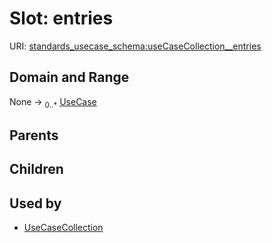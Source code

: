 
# Slot: entries




URI: [standards_usecase_schema:useCaseCollection__entries](https://w3id.org/bridge2ai/standards-usecase-schema/useCaseCollection__entries)


## Domain and Range

None &#8594;  <sub>0..\*</sub> [UseCase](UseCase.md)

## Parents


## Children


## Used by

 * [UseCaseCollection](UseCaseCollection.md)
